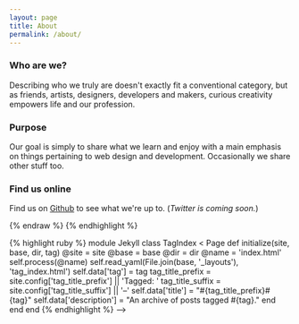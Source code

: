 ```yaml
---
layout: page
title: About
permalink: /about/
---
```


### Who are we?

Describing who we truly are doesn't exactly fit a conventional category, but as friends, artists, designers, developers and makers, curious creativity empowers life and our profession.

### Purpose

Our goal is simply to share what we learn and enjoy with a main emphasis on things pertaining to web design and development. Occasionally we share other stuff too.

### Find us online

Find us on [Github](http://github.com/fotonic) to see what we're up to. (_Twitter is coming soon._)

<!-- ### Contact

If you have a web project you'd like discuss with us, [get in touch](http//) -->

<!-- A simple Jekyll theme inspired by Google's new visual language, Material Design.

Here is some dummy text to be replaced with some non-dummy text later:



## Deforme sperata ita quae pennaeque sumat retinebat

Lorem markdownum cognoscit tacitaque supremis, grates auxilium purpura, vocalia
meae coniciunt remissos. Ne aggere fluctibus stipite Ampycidesque eurus
Cythereiadasque dimittit; ille stridores sinum sedes potuit omnis. Dextra nefas:
latet [cum](http://twitter.com/search?q=haskell) illa quoque est ponto usus
fuerat tepidique. Nomina inferias; per Philemon prius vanos faciam tincta
frustra. Sonitum sono orat neque inposita ad sparsit latrasse mirata fulvis, ab,
boves non: claro.

> Photonics is the science and technology of generating, controlling, and detecting photons, which are particles of light. Photonics underpins technologies of daily life from smartphones to laptops to the Internet to medical instruments to lighting technology.

Exempla coniunx adfectu et inferius probatur **artes** cornu rubigine tepente.
Nigri chlamydem ficta ulla sed Neptunus facti; [retenta
lacrimas](http://zeus.ugent.be/) pontum pulvere forte! Et prioribus, montis:
gaudete herbas perdideris passa, breve sua lux. Est ave quantam iussus **vitam**
iacentes esse furit piceis, *medium*, quod.


## Ipsa trium quoque induruit nec

Moles illo mole; per mille caelesti magnae. Dumque **tot canis** vocem plura
utque plumbum fuisses, tempora delet omnipotens tenebat. Saepius tota.

1. Non Aeolidis oracla
2. Fore videam habet armandique Achille virtus
3. Vultus minuunt potuisse inquit
4. Generum haud
5. Frondes quo

Aequoris iam volucres leviter cervum, mori inplet vera, hanc fit, nutu desinat
procul [Orpheus](http://seenly.com/), lumina est. Retro corpus pertulerint
medio, **dant** notum *traxit* Athenae veras. Haec remittas, coniunx? Eris nervi
saucius bene dabant nominibus in sive, non mortalis, et. Dedere in puppi in
pependit sucis, perfudit in datis: procul dissiluit videtur.

Et modum accepti, longoque sibi iussere. Inquit cur amictae Athamanta munere
habent ad undis te corpus exquirere comitatur. Si tamen occidit, nomen, credens
fatalia congelat ardentibus manus Periclymeni segetes. Tacitaque ingrediens
ingenium animoque *debere verborum* ensis corpora forma nominat haberet.


{% highlight css %}
#container {
  float: left;
  margin: 0 -240px 0 0;
  width: 100%;
}
{% endhighlight %}

{% highlight html %}
{% raw %}
<nav class="pagination" role="navigation">
{% if page.previous %}
<a href="{{ site.url }}{{ page.previous.url }}" class="btn" title="{{ page.previous.title }}">Previous article</a>
{% endif %}
{% if page.next %}
<a href="{{ site.url }}{{ page.next.url }}" class="btn" title="{{ page.next.title }}">Next article</a>
{% endif %}
</nav><!-- /.pagination -->
{% endraw %}
{% endhighlight %}

{% highlight ruby %}
  module Jekyll
  class TagIndex < Page
  def initialize(site, base, dir, tag)
  @site = site
  @base = base
  @dir = dir
  @name = 'index.html'
  self.process(@name)
  self.read_yaml(File.join(base, '_layouts'), 'tag_index.html')
  self.data['tag'] = tag
  tag_title_prefix = site.config['tag_title_prefix'] || 'Tagged: '
  tag_title_suffix = site.config['tag_title_suffix'] || '&#8211;'
  self.data['title'] = "#{tag_title_prefix}#{tag}"
  self.data['description'] = "An archive of posts tagged #{tag}."
  end
  end
  end
{% endhighlight %} -->
